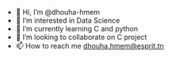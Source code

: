 - 👋 Hi, I’m @dhouha-hmem
- 👀 I’m interested in Data Science
- 🌱 I’m currently learning C and python
- 💞️ I’m looking to collaborate on C project
- 📫 How to reach me dhouha.hmem@esprit.tn

<!---
dhouha-hmem/dhouha-hmem is a ✨ special ✨ repository because its `README.md` (this file) appears on your GitHub profile.
You can click the Preview link to take a look at your changes.
--->
